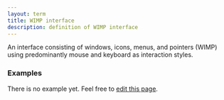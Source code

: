 ```yaml
---
layout: term
title: WIMP interface
description: definition of WIMP interface
---
```

An interface consisting of windows, icons, menus, and pointers (WIMP) using predominantly mouse and keyboard as interaction styles.

### Examples
There is no example yet. Feel free to <a href="{{ site.repo }}/edit/master/{{ page.path }}" target="_blank"><i class="fa fa-edit fa-fw"></i> edit this page</a>.

